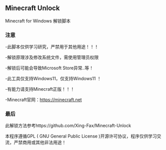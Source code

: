 <p>
<strong><h2>Minecraft Unlock</h2></strong>
Minecraft for Windows 解锁脚本
</p>

### 注意
 -此脚本仅供学习研究，严禁用于其他用途！！！
 
 -解锁原理涉及修改系统文件，需使用管理员权限
 
 -解锁后可能会导致Microsoft Store异常..等！

 -此工具仅支持Windows11，仅支持Windows11 ！

 -有能力请支持Minecraft正版！！！
 
 -Minecraft官网：https://minecraft.net
### 最后
 此解锁方法参考https://github.com/Xing-Fax/Minecraft-Unlock
 
 本程序遵循GPL ( GNU General Public License )开源许可协议，程序仅供学习交流，严禁商用或其他非法用途！
